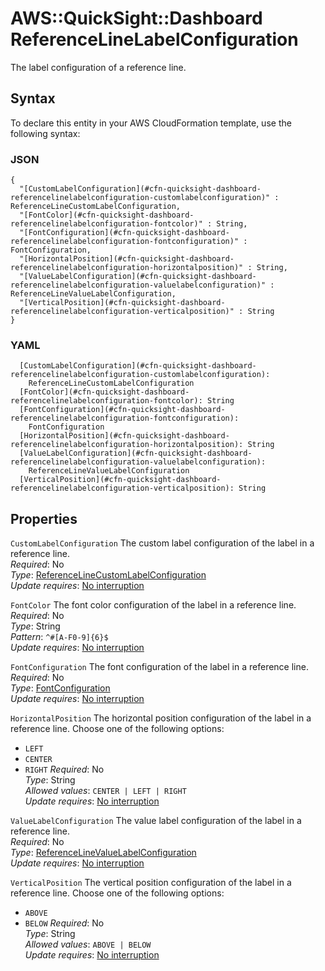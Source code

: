 # AWS::QuickSight::Dashboard ReferenceLineLabelConfiguration<a name="aws-properties-quicksight-dashboard-referencelinelabelconfiguration"></a>

The label configuration of a reference line\.

## Syntax<a name="aws-properties-quicksight-dashboard-referencelinelabelconfiguration-syntax"></a>

To declare this entity in your AWS CloudFormation template, use the following syntax:

### JSON<a name="aws-properties-quicksight-dashboard-referencelinelabelconfiguration-syntax.json"></a>

```
{
  "[CustomLabelConfiguration](#cfn-quicksight-dashboard-referencelinelabelconfiguration-customlabelconfiguration)" : ReferenceLineCustomLabelConfiguration,
  "[FontColor](#cfn-quicksight-dashboard-referencelinelabelconfiguration-fontcolor)" : String,
  "[FontConfiguration](#cfn-quicksight-dashboard-referencelinelabelconfiguration-fontconfiguration)" : FontConfiguration,
  "[HorizontalPosition](#cfn-quicksight-dashboard-referencelinelabelconfiguration-horizontalposition)" : String,
  "[ValueLabelConfiguration](#cfn-quicksight-dashboard-referencelinelabelconfiguration-valuelabelconfiguration)" : ReferenceLineValueLabelConfiguration,
  "[VerticalPosition](#cfn-quicksight-dashboard-referencelinelabelconfiguration-verticalposition)" : String
}
```

### YAML<a name="aws-properties-quicksight-dashboard-referencelinelabelconfiguration-syntax.yaml"></a>

```
  [CustomLabelConfiguration](#cfn-quicksight-dashboard-referencelinelabelconfiguration-customlabelconfiguration):
    ReferenceLineCustomLabelConfiguration
  [FontColor](#cfn-quicksight-dashboard-referencelinelabelconfiguration-fontcolor): String
  [FontConfiguration](#cfn-quicksight-dashboard-referencelinelabelconfiguration-fontconfiguration):
    FontConfiguration
  [HorizontalPosition](#cfn-quicksight-dashboard-referencelinelabelconfiguration-horizontalposition): String
  [ValueLabelConfiguration](#cfn-quicksight-dashboard-referencelinelabelconfiguration-valuelabelconfiguration):
    ReferenceLineValueLabelConfiguration
  [VerticalPosition](#cfn-quicksight-dashboard-referencelinelabelconfiguration-verticalposition): String
```

## Properties<a name="aws-properties-quicksight-dashboard-referencelinelabelconfiguration-properties"></a>

`CustomLabelConfiguration` <a name="cfn-quicksight-dashboard-referencelinelabelconfiguration-customlabelconfiguration"></a>
The custom label configuration of the label in a reference line\.  
_Required_: No  
_Type_: [ReferenceLineCustomLabelConfiguration](aws-properties-quicksight-dashboard-referencelinecustomlabelconfiguration.md)  
_Update requires_: [No interruption](https://docs.aws.amazon.com/AWSCloudFormation/latest/UserGuide/using-cfn-updating-stacks-update-behaviors.html#update-no-interrupt)

`FontColor` <a name="cfn-quicksight-dashboard-referencelinelabelconfiguration-fontcolor"></a>
The font color configuration of the label in a reference line\.  
_Required_: No  
_Type_: String  
_Pattern_: `^#[A-F0-9]{6}$`  
_Update requires_: [No interruption](https://docs.aws.amazon.com/AWSCloudFormation/latest/UserGuide/using-cfn-updating-stacks-update-behaviors.html#update-no-interrupt)

`FontConfiguration` <a name="cfn-quicksight-dashboard-referencelinelabelconfiguration-fontconfiguration"></a>
The font configuration of the label in a reference line\.  
_Required_: No  
_Type_: [FontConfiguration](aws-properties-quicksight-dashboard-fontconfiguration.md)  
_Update requires_: [No interruption](https://docs.aws.amazon.com/AWSCloudFormation/latest/UserGuide/using-cfn-updating-stacks-update-behaviors.html#update-no-interrupt)

`HorizontalPosition` <a name="cfn-quicksight-dashboard-referencelinelabelconfiguration-horizontalposition"></a>
The horizontal position configuration of the label in a reference line\. Choose one of the following options:

- `LEFT`
- `CENTER`
- `RIGHT`
  _Required_: No  
  _Type_: String  
  _Allowed values_: `CENTER | LEFT | RIGHT`  
  _Update requires_: [No interruption](https://docs.aws.amazon.com/AWSCloudFormation/latest/UserGuide/using-cfn-updating-stacks-update-behaviors.html#update-no-interrupt)

`ValueLabelConfiguration` <a name="cfn-quicksight-dashboard-referencelinelabelconfiguration-valuelabelconfiguration"></a>
The value label configuration of the label in a reference line\.  
_Required_: No  
_Type_: [ReferenceLineValueLabelConfiguration](aws-properties-quicksight-dashboard-referencelinevaluelabelconfiguration.md)  
_Update requires_: [No interruption](https://docs.aws.amazon.com/AWSCloudFormation/latest/UserGuide/using-cfn-updating-stacks-update-behaviors.html#update-no-interrupt)

`VerticalPosition` <a name="cfn-quicksight-dashboard-referencelinelabelconfiguration-verticalposition"></a>
The vertical position configuration of the label in a reference line\. Choose one of the following options:

- `ABOVE`
- `BELOW`
  _Required_: No  
  _Type_: String  
  _Allowed values_: `ABOVE | BELOW`  
  _Update requires_: [No interruption](https://docs.aws.amazon.com/AWSCloudFormation/latest/UserGuide/using-cfn-updating-stacks-update-behaviors.html#update-no-interrupt)
